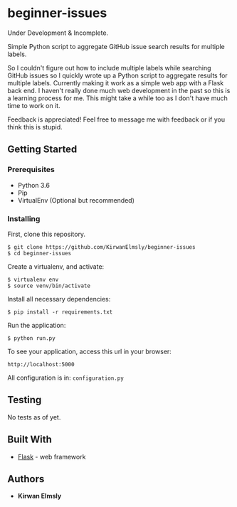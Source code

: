 # beginner-issues

Under Development & Incomplete.

Simple Python script to aggregate GitHub issue search results for multiple labels.

So I couldn't figure out how to include multiple labels while searching GitHub issues so I quickly wrote up a Python script to aggregate results for multiple labels. Currently making it work as a simple web app with a Flask back end. I haven't really done much web development in the past so this is a learning process for me. This might take a while too as I don't have much time to work on it.

Feedback is appreciated! Feel free to message me with feedback or if you think this is stupid.

## Getting Started

### Prerequisites

* Python 3.6
* Pip
* VirtualEnv (Optional but recommended)

### Installing

First, clone this repository.
```
$ git clone https://github.com/KirwanElmsly/beginner-issues
$ cd beginner-issues
```

Create a virtualenv, and activate:
```
$ virtualenv env
$ source venv/bin/activate
```

Install all necessary dependencies:
```
$ pip install -r requirements.txt
```

Run the application:
```
$ python run.py
```

To see your application, access this url in your browser:
```
http://localhost:5000
```


All configuration is in: `configuration.py`

## Testing

No tests as of yet.

## Built With

* [Flask](http://flask.pocoo.org/) - web framework

## Authors

* **Kirwan Elmsly**
